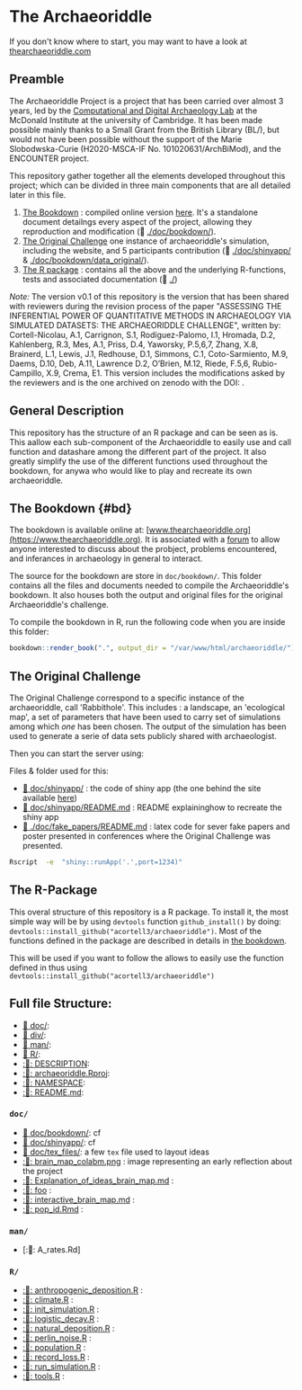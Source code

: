 # The Archaeoriddle

If you don't know where to start, you may want to have a look at [thearchaeoriddle.com](https://thearchaeoriddle.org/)

## Preamble

The Archaeoriddle Project is a project that has been carried over almost 3 years, led by the [Computational and Digital Archaeology Lab](https://www.arch.cam.ac.uk/research/laboratories/cdal) at the McDonald Institute at the university of Cambridge. It has been made possible mainly thanks to a Small Grant from the British Library (BL/), but would not have been possible without the support of the Marie Slobodwska-Curie (H2020-MSCA-IF No. 101020631/ArchBiMod), and the ENCOUNTER project.

This repository gather together all the elements developed throughout this project; which can be divided in three main components that are all detailed later in this file.

1. [The Bookdown](?tab=readme-ov-file#the-bookdown) : compiled online version [here](www.thearchaeoriddle.com). It's a standalone document detailngs every aspect of the project, allowing they reproduction and modification (:file_folder: [./doc/bookdown/](./doc/bookdown/)).
2. [The Original Challenge](?tab=readme-ov-file#the-original-challenge) one instance of archaeoriddle's simulation, including the website, and 5 participants contribution (:file_folder: [./doc/shinyapp/](./doc/shinyapp/) & [./doc/bookdown/data_original/](./doc/bookdown/data_original/)).
2. [The R package](?tab=readme-ov-file#the-r-package) : contains all the above and the underlying R-functions, tests and associated documentation (:file_folder: [./](./))


*Note:* The version v0.1 of this repository is the version that has been shared with reviewers during the revision process of the paper "ASSESSING THE INFERENTIAL POWER OF QUANTITATIVE METHODS IN ARCHAEOLOGY VIA SIMULATED DATASETS: THE ARCHAEORIDDLE CHALLENGE", written by:
Cortell-Nicolau, A.1, Carrignon, S.1, Rodíguez-Palomo, I.1, Hromada, D.2, Kahlenberg, R.3, Mes, A.1, Priss, D.4, Yaworsky, P.5,6,7, Zhang, X.8, Brainerd, L.1, Lewis, J.1, Redhouse, D.1, Simmons, C.1, Coto-Sarmiento, M.9, Daems, D.10, Deb, A.11, Lawrence D.2, O’Brien, M.12, Riede, F.5,6, Rubio-Campillo, X.9, Crema, E1.
This version includes the modifications asked by the reviewers and is the one archived on zenodo with the DOI: . 


## General Description

This repository has the structure of an R package and can be seen as is. This aallow each sub-component of the Archaeoriddle to easily use and call function and datashare among the different part of the project. It also greatly simplify the use of the different functions used throughout the bookdown, for anywa who would like to play and recreate its own archaeoriddle.


## The Bookdown {#bd}

The bookdown is available online at: [www.thearchaeoriddle.org](https://www.thearchaeoriddle.org). It is associated with a [forum](https://www.thearchaeoriddle.org/forum) to allow anyone interested to discuss about the probject, problems encountered, and inferances in archaeology in general to interact.

The source for the bookdown are store in `doc/bookdown/`.
This folder contains all the files and documents needed to compile the Archaeoriddle's bookdown. It also houses both the output and original files for the original Archaeoriddle's challenge.

To compile the bookdown in R, run the following code when you are inside this folder:

```R
bookdown::render_book(".", output_dir = "/var/www/html/archaeoriddle/")
```


## The Original Challenge 

The Original Challenge correspond to a specific instance of the archaeoriddle, call 'Rabbithole'. This includes : a landscape, an 'ecological map', a set of parameters that have been used to carry set of simulations among which  _one_ has been chosen. The output of the simulation has been used to generate a serie of data sets publicly shared with archaeologist.

Then you can start the server using:

Files & folder used for this:

- [:file_folder: doc/shinyapp/]() : the code of  shiny app (the one behind the site available [here](https://theia.arch.cam.ac.uk/archaeoriddle))
- [📄 doc/shinyapp/README.md]() : README explaininghow to recreate the shiny app
- [:file_folder: ./doc/fake_papers/README.md]() :  latex code for sever fake papers and poster presented in conferences where the Original Challenge was presented.

```bash
Rscript  -e  "shiny::runApp('.',port=1234)"
```


## The R-Package 

This overal structure of this repository is a R package. 
To install it, the most simple way will be by using `devtools` function `github_install()` by doing: `devtools::install_github("acortell3/archaeoriddle")`.
Most of the functions defined in the package are described in details in [the bookdown](https://www.thearchaeoriddle).

This will be used if you want to follow the  allows to easily use the function defined in  thus using `devtools::install_github("acortell3/archaeoriddle")` 




## Full file Structure:

- [:file_folder: doc/](./doc/):
- [:file_folder: div/](./div/):
- [:file_folder: man/](./man/):
- [:file_folder: R/](.R/):
- [:📄: DESCRIPTION]():
- [:📄: archaeoriddle.Rproj]():
- [:📄: NAMESPACE]():
- [:📄: README.md]():


### `doc/`

- [:file_folder: doc/bookdown/](./doc/bookdown/): cf 
- [:file_folder: doc/shinyapp/](./doc/shinyapp/): cf
- [:file_folder: doc/tex_files/](./doc/tex_files/): a few `tex` file used to layout ideas
- [:📄: brain_map_colabm.png]() : image representing an early reflection about the project
- [:📄: Explanation_of_ideas_brain_map.md]() :
- [:📄: foo]() :
- [:📄: interactive_brain_map.md]() :
- [:📄: pop_id.Rmd]() :

### `man/`
- [:📄: A_rates.Rd]

### `R/`

- [:📄: anthropogenic_deposition.R]() :
- [:📄: climate.R]() :
- [:📄: init_simulation.R]() :
- [:📄: logistic_decay.R]() :
- [:📄: natural_deposition.R]() :
- [:📄: perlin_noise.R]() :
- [:📄: population.R]() :
- [:📄: record_loss.R]() :
- [:📄: run_simulation.R]() :
- [:📄: tools.R]() :


